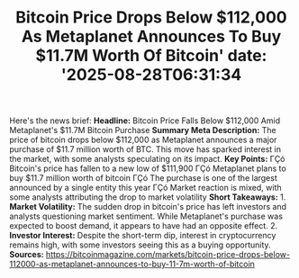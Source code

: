 ﻿---
title: "Bitcoin Price Drops Below $112,000 As Metaplanet Announces To Buy $11.7M Worth Of Bitcoin'
date: '2025-08-28T06:31:34"
category: "Markets"
summary: ""
slug: "bitcoin price drops below 112000 as metaplanet announces to "
source_urls:
  - "https://bitcoinmagazine.com/markets/bitcoin-price-drops-below-112000-as-metaplanet-announces-to-buy-11-7m-worth-of-bitcoin"
seo:
  title: "Bitcoin Price Drops Below $112,000 As Metaplanet Announces To Buy $11.7M Worth Of Bitcoin | Hash n Hedge'
  description: '"
  keywords: ["news", "markets", "brief"]
---
Here's the news brief:  **Headline:** Bitcoin Price Falls Below $112,000 Amid Metaplanet's $11.7M Bitcoin Purchase  **Summary Meta Description:** The price of bitcoin drops below $112,000 as Metaplanet announces a major purchase of $11.7 million worth of BTC. This move has sparked interest in the market, with some analysts speculating on its impact.  **Key Points:**  ΓÇó Bitcoin's price has fallen to a new low of $111,900 ΓÇó Metaplanet plans to buy $11.7 million worth of bitcoin ΓÇó The purchase is one of the largest announced by a single entity this year ΓÇó Market reaction is mixed, with some analysts attributing the drop to market volatility  **Short Takeaways:**  1. **Market Volatility:** The sudden drop in bitcoin's price has left investors and analysts questioning market sentiment. While Metaplanet's purchase was expected to boost demand, it appears to have had an opposite effect. 2. **Investor Interest:** Despite the short-term dip, interest in cryptocurrency remains high, with some investors seeing this as a buying opportunity.  **Sources:** https://bitcoinmagazine.com/markets/bitcoin-price-drops-below-112000-as-metaplanet-announces-to-buy-11-7m-worth-of-bitcoin 
